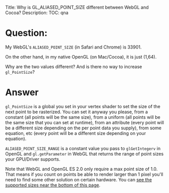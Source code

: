 Title: Why is GL_ALIASED_POINT_SIZE different between WebGL and Cocoa?
Description:
TOC: qna

# Question:

My WebGL's `ALIASED_POINT_SIZE` (in Safari and Chrome) is 33901.

On the other hand, in my native OpenGL (on Mac/Cocoa), it is just (1,64).

Why are the two values different? And is there no way to increase `gl_PointSize`?
 




# Answer

`gl_PointSize` is a global you set in your vertex shader to set the size of the next point to be rasterized. You can set it anyway you please, from a constant (all points will be the same size), from a uniform (all points will be the same size that you can set at runtime), from an attribute (every point will be a different size depending on the per point data you supply), from some equation, etc (every point will be a different size depending on your equation).

`ALIASED_POINT_SIZE_RANGE` is a constant value you pass to `glGetIntegerv` in OpenGL and `gl.getParameter` in WebGL that returns the range of point sizes your GPU/Driver supports. 

Note that WebGL and OpenGL ES 2.0 only require a max point size of 1.0. That means if you count on points be able to render larger than 1 pixel you'll need to find some other solution on certain hardware. You can [see the supported sizes near the bottom of this page](http://webglstats.com/).
